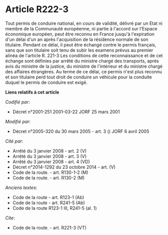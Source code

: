 # Article R222-3

Tout permis de conduire national, en cours de validité, délivré par un Etat ni membre de la Communauté européenne, ni partie
à l'accord sur l'Espace économique européen, peut être reconnu en France jusqu'à l'expiration d'un délai d'un an après
l'acquisition de la résidence normale de son titulaire. Pendant ce délai, il peut être échangé contre le permis français,
sans que son titulaire soit tenu de subir les examens prévus au premier alinéa de l'article R. 221-3 Les conditions de cette
reconnaissance et de cet échange sont définies par arrêté du ministre chargé des transports, après avis du ministre de la
justice, du ministre de l'intérieur et du ministre chargé des affaires étrangères. Au terme de ce délai, ce permis n'est plus
reconnu et son titulaire perd tout droit de conduire un véhicule pour la conduite duquel le permis de conduire est exigé.

**Liens relatifs à cet article**

_Codifié par_:

  - Décret n°2001-251 2001-03-22 JORF 25 mars 2001

_Modifié par_:

  - Décret n°2005-320 du 30 mars 2005 - art. 3 () JORF 6 avril 2005

_Cité par_:

  - Arrêté du 3 janvier 2008 - art. 2 (V)
  - Arrêté du 3 janvier 2008 - art. 3 (V)
  - Arrêté du 3 janvier 2008 - art. 4 (VD)
  - Décret n°2014-1292 du 23 octobre 2014 - art. (V)
  - Code de la route. - art. R130-1-2 (M)
  - Code de la route. - art. R130-2 (M)

_Anciens textes_:

  - Code de la route - art. R123-1 (Ab)
  - Code de la route - art. R241-5 (Ab)
  - Code de la route R123-1 III, R241-5 (al. 1)

_Cite_:

  - Code de la route. - art. R221-3 (VT)
